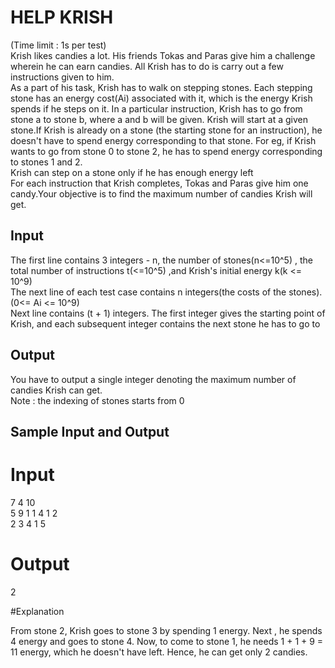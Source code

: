 # HELP KRISH
(Time limit : 1s per test)  
Krish likes candies a lot. His friends Tokas and Paras give him a challenge wherein he can earn candies. All Krish has to do is carry out a few instructions given to him.   
As a part of his task, Krish has to walk on stepping stones. Each stepping stone has an energy cost(Ai) associated with it, which is the energy Krish spends if he steps on it. In a particular instruction, Krish has to go from stone a to stone b, where a and b will be given. Krish will start at a given stone.If Krish is already on a stone (the starting stone for an instruction), he doesn't  have to spend energy corresponding to that stone. For eg, if Krish wants to go from stone 0 to stone 2, he has to spend energy corresponding to stones 1 and 2.  
Krish can step on a stone only if he has enough energy left  
For each instruction that Krish completes, Tokas and Paras give him one candy.Your objective is to find the maximum number of candies Krish will get.
## Input  
 
The first line contains 3 integers -  n, the number of stones(n<=10^5) , the total number of instructions t(<=10^5)  ,and Krish's initial energy k(k <= 10^9)  
The next line of each test case contains n integers(the costs of the stones).(0<= Ai <= 10^9)  
Next line contains (t + 1) integers. The first integer gives the starting point of Krish, and each subsequent integer contains the next stone he has to go to  

## Output  
You have to output a single integer denoting the maximum number of candies Krish can get.  
Note : the indexing of stones starts from 0

## Sample Input and Output   
# Input 
7 4 10  
5 9 1 1 4 1 2  
2 3 4 1 5 
# Output
2   

#Explanation  

From stone 2, Krish goes to stone 3 by spending 1 energy. Next , he spends 4 energy and goes to stone 4. Now, to come to stone 1, he needs 1 + 1 + 9 = 11 energy, which he doesn't have left. Hence, he can get only 2 candies.











